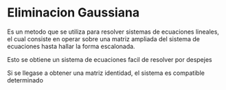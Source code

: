 # Eliminacion Gaussiana

Es un metodo que se utiliza para resolver sistemas de ecuaciones lineales, el cual consiste en operar sobre una matriz ampliada del sistema de ecuaciones hasta hallar la forma escalonada.

Esto se obtiene un sistema de ecuaciones facil de resolver por despejes

Si se llegase a obtener una matriz identidad, el sistema es compatible determinado

